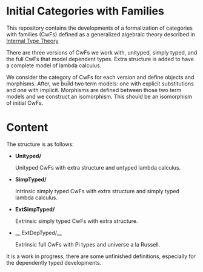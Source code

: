 # Initial Categories with Families

This repository contains the developments of a formalization of categories with
families (CwFs) defined as a generalized algebraic theory described in [Internal Type Theory](http://www.cse.chalmers.se/~peterd/papers/InternalTT.pdf)

There are three versions of CwFs we work with, unityped, simply typed, and the full CwFs 
that model dependent types. Extra structure is added to have a complete model of
lambda calculus.

We consider the category of CwFs for each version and define objects and morphisms.
After, we build two term models: one with explicit substitutions and one with implicit.
Morphisms are defined between those two term models and we construct an isomorphism. 
This should be an isomorphism of initial CwFs.

# Content

The structure is as follows:

* __Unityped/__

    Unityped CwFs with extra structure and untyped lambda calculus.
    
* __SimpTyped/__
    
    Intrinsic simply typed CwFs with extra structure and simply typed lambda calculus.
    
* __ExtSimpTyped/__

    Extrinsic simply typed CwFs with extra structure.
    
* __ ExtDepTyped/__

    Extrinsic full CwFs with Pi types and universe a la Russell.

It is a work in progress, there are some unfinished definitions, especially for the dependently typed
developments.     
